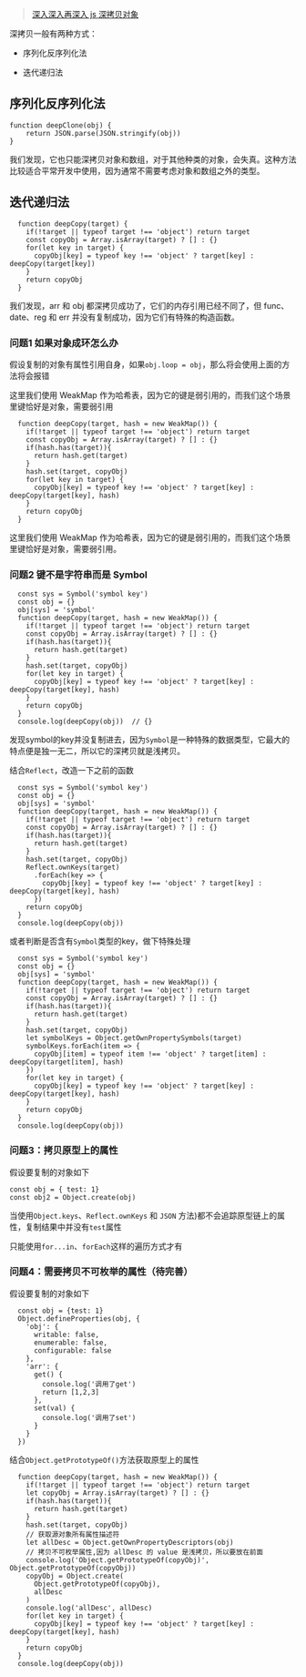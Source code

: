 > [深入深入再深入 js 深拷贝对象](https://juejin.im/post/5ad6b72f6fb9a028d375ecf6)

深拷贝一般有两种方式：

- 序列化反序列化法

- 迭代递归法

## 序列化反序列化法

```
function deepClone(obj) {
    return JSON.parse(JSON.stringify(obj))
}
```

我们发现，它也只能深拷贝对象和数组，对于其他种类的对象，会失真。这种方法比较适合平常开发中使用，因为通常不需要考虑对象和数组之外的类型。

## 迭代递归法

```
  function deepCopy(target) {
    if(!target || typeof target !== 'object') return target
    const copyObj = Array.isArray(target) ? [] : {}
    for(let key in target) {
      copyObj[key] = typeof key !== 'object' ? target[key] : deepCopy(target[key])
    }
    return copyObj
  }
```

我们发现，arr 和 obj 都深拷贝成功了，它们的内存引用已经不同了，但 func、date、reg 和 err 并没有复制成功，因为它们有特殊的构造函数。

### 问题1 如果对象成环怎么办

假设复制的对象有属性引用自身，如果`obj.loop = obj`，那么将会使用上面的方法将会报错

这里我们使用 WeakMap 作为哈希表，因为它的键是弱引用的，而我们这个场景里键恰好是对象，需要弱引用

```
  function deepCopy(target, hash = new WeakMap()) {
    if(!target || typeof target !== 'object') return target
    const copyObj = Array.isArray(target) ? [] : {}
    if(hash.has(target)){
      return hash.get(target)
    }
    hash.set(target, copyObj)
    for(let key in target) {
      copyObj[key] = typeof key !== 'object' ? target[key] : deepCopy(target[key], hash)
    }
    return copyObj
  }

```

这里我们使用 WeakMap 作为哈希表，因为它的键是弱引用的，而我们这个场景里键恰好是对象，需要弱引用。

### 问题2 键不是字符串而是 Symbol

```
  const sys = Symbol('symbol key')
  const obj = {}
  obj[sys] = 'symbol'
  function deepCopy(target, hash = new WeakMap()) {
    if(!target || typeof target !== 'object') return target
    const copyObj = Array.isArray(target) ? [] : {}
    if(hash.has(target)){
      return hash.get(target)
    }
    hash.set(target, copyObj)
    for(let key in target) {
      copyObj[key] = typeof key !== 'object' ? target[key] : deepCopy(target[key], hash)
    }
    return copyObj
  }
  console.log(deepCopy(obj))  // {}
```

发现symbol的key并没复制进去，因为`Symbol`是一种特殊的数据类型，它最大的特点便是独一无二，所以它的深拷贝就是浅拷贝。

结合`Reflect`，改造一下之前的函数

```
  const sys = Symbol('symbol key')
  const obj = {}
  obj[sys] = 'symbol'
  function deepCopy(target, hash = new WeakMap()) {
    if(!target || typeof target !== 'object') return target
    const copyObj = Array.isArray(target) ? [] : {}
    if(hash.has(target)){
      return hash.get(target)
    }
    hash.set(target, copyObj)
    Reflect.ownKeys(target)
      .forEach(key => {
        copyObj[key] = typeof key !== 'object' ? target[key] : deepCopy(target[key], hash)
      })
    return copyObj
  }
  console.log(deepCopy(obj))
```

或者判断是否含有`Symbol`类型的key，做下特殊处理

```
  const sys = Symbol('symbol key')
  const obj = {}
  obj[sys] = 'symbol'
  function deepCopy(target, hash = new WeakMap()) {
    if(!target || typeof target !== 'object') return target
    const copyObj = Array.isArray(target) ? [] : {}
    if(hash.has(target)){
      return hash.get(target)
    }
    hash.set(target, copyObj)
    let symbolKeys = Object.getOwnPropertySymbols(target)
    symbolKeys.forEach(item => {
      copyObj[item] = typeof item !== 'object' ? target[item] : deepCopy(target[item], hash)
    })
    for(let key in target) {
      copyObj[key] = typeof key !== 'object' ? target[key] : deepCopy(target[key], hash)
    }
    return copyObj
  }
  console.log(deepCopy(obj))
```


### 问题3：拷贝原型上的属性

假设要复制的对象如下

```
const obj = { test: 1}
const obj2 = Object.create(obj)
```

当使用`Object.keys`、`Reflect.ownKeys` 和 `JSON` 方法)都不会追踪原型链上的属性，复制结果中并没有`test`属性

只能使用`for...in`、`forEach`这样的遍历方式才有

### 问题4：需要拷贝不可枚举的属性（待完善）

假设要复制的对象如下

```
  const obj = {test: 1}
  Object.defineProperties(obj, {
    'obj': {
      writable: false,
      enumerable: false,
      configurable: false
    },
    'arr': {
      get() {
        console.log('调用了get')
        return [1,2,3]
      },
      set(val) {
        console.log('调用了set')
      }
    }
  })

```

结合`Object.getPrototypeOf()`方法获取原型上的属性

```
  function deepCopy(target, hash = new WeakMap()) {
    if(!target || typeof target !== 'object') return target
    let copyObj = Array.isArray(target) ? [] : {}
    if(hash.has(target)){
      return hash.get(target)
    }
    hash.set(target, copyObj)
    // 获取源对象所有属性描述符
    let allDesc = Object.getOwnPropertyDescriptors(obj)
    // 拷贝不可枚举属性,因为 allDesc 的 value 是浅拷贝，所以要放在前面
    console.log('Object.getPrototypeOf(copyObj)', Object.getPrototypeOf(copyObj))
    copyObj = Object.create(
      Object.getPrototypeOf(copyObj),
      allDesc
    )
    console.log('allDesc', allDesc)
    for(let key in target) {
      copyObj[key] = typeof key !== 'object' ? target[key] : deepCopy(target[key], hash)
    }
    return copyObj
  }
  console.log(deepCopy(obj))
```
